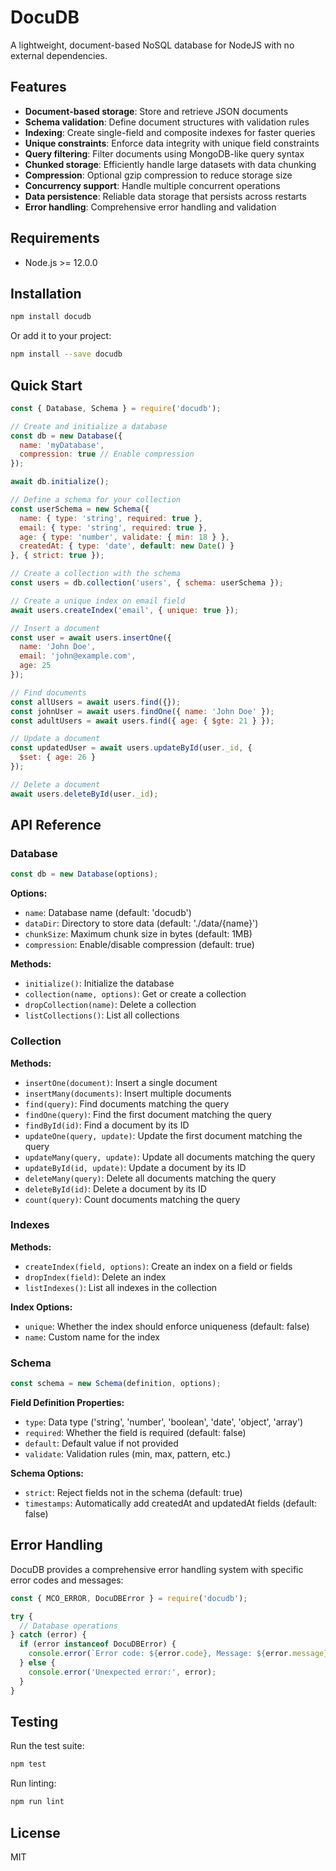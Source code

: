 # DocuDB

A lightweight, document-based NoSQL database for NodeJS with no external dependencies.

## Features

- **Document-based storage**: Store and retrieve JSON documents
- **Schema validation**: Define document structures with validation rules
- **Indexing**: Create single-field and composite indexes for faster queries
- **Unique constraints**: Enforce data integrity with unique field constraints
- **Query filtering**: Filter documents using MongoDB-like query syntax
- **Chunked storage**: Efficiently handle large datasets with data chunking
- **Compression**: Optional gzip compression to reduce storage size
- **Concurrency support**: Handle multiple concurrent operations
- **Data persistence**: Reliable data storage that persists across restarts
- **Error handling**: Comprehensive error handling and validation

## Requirements

- Node.js >= 12.0.0

## Installation

```bash
npm install docudb
```

Or add it to your project:

```bash
npm install --save docudb
```

## Quick Start

```javascript
const { Database, Schema } = require('docudb');

// Create and initialize a database
const db = new Database({
  name: 'myDatabase',
  compression: true // Enable compression
});

await db.initialize();

// Define a schema for your collection
const userSchema = new Schema({
  name: { type: 'string', required: true },
  email: { type: 'string', required: true },
  age: { type: 'number', validate: { min: 18 } },
  createdAt: { type: 'date', default: new Date() }
}, { strict: true });

// Create a collection with the schema
const users = db.collection('users', { schema: userSchema });

// Create a unique index on email field
await users.createIndex('email', { unique: true });

// Insert a document
const user = await users.insertOne({
  name: 'John Doe',
  email: 'john@example.com',
  age: 25
});

// Find documents
const allUsers = await users.find({});
const johnUser = await users.findOne({ name: 'John Doe' });
const adultUsers = await users.find({ age: { $gte: 21 } });

// Update a document
const updatedUser = await users.updateById(user._id, {
  $set: { age: 26 }
});

// Delete a document
await users.deleteById(user._id);
```

## API Reference

### Database

```javascript
const db = new Database(options);
```

**Options:**
- `name`: Database name (default: 'docudb')
- `dataDir`: Directory to store data (default: './data/{name}')
- `chunkSize`: Maximum chunk size in bytes (default: 1MB)
- `compression`: Enable/disable compression (default: true)

**Methods:**
- `initialize()`: Initialize the database
- `collection(name, options)`: Get or create a collection
- `dropCollection(name)`: Delete a collection
- `listCollections()`: List all collections

### Collection

**Methods:**
- `insertOne(document)`: Insert a single document
- `insertMany(documents)`: Insert multiple documents
- `find(query)`: Find documents matching the query
- `findOne(query)`: Find the first document matching the query
- `findById(id)`: Find a document by its ID
- `updateOne(query, update)`: Update the first document matching the query
- `updateMany(query, update)`: Update all documents matching the query
- `updateById(id, update)`: Update a document by its ID
- `deleteMany(query)`: Delete all documents matching the query
- `deleteById(id)`: Delete a document by its ID
- `count(query)`: Count documents matching the query

### Indexes

**Methods:**
- `createIndex(field, options)`: Create an index on a field or fields
- `dropIndex(field)`: Delete an index
- `listIndexes()`: List all indexes in the collection

**Index Options:**
- `unique`: Whether the index should enforce uniqueness (default: false)
- `name`: Custom name for the index

### Schema

```javascript
const schema = new Schema(definition, options);
```

**Field Definition Properties:**
- `type`: Data type ('string', 'number', 'boolean', 'date', 'object', 'array')
- `required`: Whether the field is required (default: false)
- `default`: Default value if not provided
- `validate`: Validation rules (min, max, pattern, etc.)

**Schema Options:**
- `strict`: Reject fields not in the schema (default: true)
- `timestamps`: Automatically add createdAt and updatedAt fields (default: false)

## Error Handling

DocuDB provides a comprehensive error handling system with specific error codes and messages:

```javascript
const { MCO_ERROR, DocuDBError } = require('docudb');

try {
  // Database operations
} catch (error) {
  if (error instanceof DocuDBError) {
    console.error(`Error code: ${error.code}, Message: ${error.message}`);
  } else {
    console.error('Unexpected error:', error);
  }
}
```

## Testing

Run the test suite:

```bash
npm test
```

Run linting:

```bash
npm run lint
```

## License

MIT